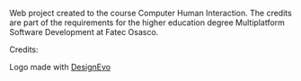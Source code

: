 Web project created to the course Computer Human Interaction. The credits are part of the requirements for the higher education degree Multiplatform Software Development at Fatec Osasco.

Credits:

<div>Logo made with <a href="https://www.designevo.com/pt/" title="Criador de Logótipos Online Grátis">DesignEvo</a></div>
